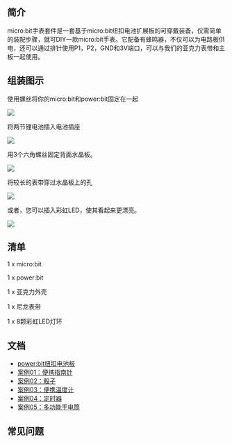 ## 简介
micro:bit手表套件是一套基于micro:bit纽扣电池扩展板的可穿戴装备，仅需简单的装配步骤，就可DIY一款micro:bit手表。它配备有蜂鸣器，不仅可以为电路板供电，还可以通过排针使用P1，P2，GND和3V端口，可以与我们的亚克力表带和主板一起使用。

## 组装图示

使用螺丝将你的micro:bit和power:bit固定在一起

![](https://i.imgur.com/27lfueI.jpg)

将两节锂电池插入电池插座

![](https://https://i.imgur.com/WlOr4up.jpg)

用3个六角螺丝固定背面水晶板。

![](https://i.imgur.com/z1s39kp.jpg)

将较长的表带穿过水晶板上的孔

![](https://i.imgur.com/op8lbJR.jpg)

或者，您可以插入彩虹LED，使其看起来更漂亮。

![](https://i.imgur.com/1kUr2aU.jpg)


## 清单
1 x micro:bit

1 x power:bit

1 x 亚克力外壳

1 x 尼龙表带

1 x 8颗彩虹LED灯环

## 文档
- [power:bit纽扣电池板](/power_bit.md/)
- [案例01：便携指南针](/watch_kit_case_01.md/)
- [案例02：骰子](/watch_kit_case_02.md/)
- [案例03：便携温度计](/watch_kit_case_03.md/)
- [案例04：定时器](/watch_kit_case_04.md/)
- [案例05：多功能手电筒](/watch_kit_case_05].md/)

## 常见问题

